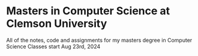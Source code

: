 # Masters in Computer Science at Clemson University
All of the notes, code and assignments for my masters degree in Computer Science
Classes start Aug 23rd, 2024
